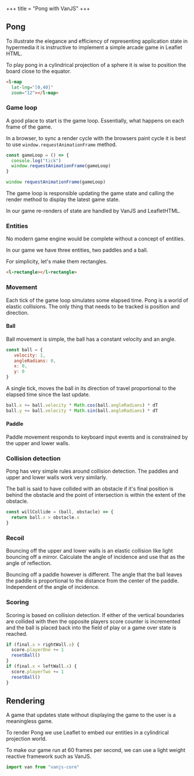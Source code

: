 +++
title = "Pong with VanJS"
+++

## Pong

To illustrate the elegance and efficiency of representing application state in hypermedia it is instructive to implement a simple arcade game in Leaflet HTML.

To play pong in a cylindrical projection of a sphere it is wise to position the board close to the equator.

```html
<l-map
  lat-lng="[0,40]"
  zoom="12"></l-map>
```

<l-map center="[0, 40]" zoom="12">
  <l-tile-layer
    url-template="https://{s}.basemaps.cartocdn.com/rastertiles/voyager/{z}/{x}/{y}{r}.png"
  ></l-tile-layer>
  <l-marker lat-lng="[0,40]">
  </l-marker>
</l-map>

### Game loop

A good place to start is the game loop. Essentially, what happens on each frame of the game. 

In a browser, to sync a render cycle with the browsers paint cycle it is best to use `window.requestAnimationFrame` method.

```js
const gameLoop = () => {
  console.log("tick")
  window.requestAnimationFrame(gameLoop)
}

window requestAnimationFrame(gameLoop)
```

The game loop is responsible updating the game state and calling the render method to display the latest game state.

In our game re-renders of state are handled by VanJS and LeafletHTML.

### Entities

No modern game engine would be complete without a concept of entities.

In our game we have three entities, two paddles and a ball.

For simplicity, let's make them rectangles.

```html
<l-rectangle></l-rectangle>
```

### Movement

Each tick of the game loop simulates some elapsed time. Pong is a world of elastic collisions. The only thing that needs to be tracked is position and direction.

#### Ball

Ball movement is simple, the ball has a constant velocity and an angle. 

```js
const ball = {
   velocity: 1,
   angleRadians: 0,
   x: 0,
   y: 0
}
```

A single tick, moves the ball in its direction of travel proportional to the elapsed time since the last update. 

```js
ball.x += ball.velocity * Math.cos(ball.angleRadians) * dT
ball.y += ball.velocity * Math.sin(ball.angleRadians) * dT
```

#### Paddle

Paddle movement responds to keyboard input events and is constrained by the upper and lower walls.

### Collision detection

Pong has very simple rules around collision detection. The paddles and upper and lower walls work very similarly. 

The ball is said to have collided with an obstacle if it's final position is behind the obstacle and the point of intersection is within the extent of the obstacle.

```js
const willCollide = (ball, obstacle) => {
  return ball.x > obstacle.x
}
```

### Recoil

Bouncing off the upper and lower walls is an elastic collision like light bouncing off a mirror. Calculate the angle of incidence and use that as the angle of reflection. 

Bouncing off a paddle however is different. The angle that the ball leaves the paddle is proportional to the distance from the center of the paddle. Independent of the angle of incidence.

### Scoring

Scoring is based on collision detection.
If either of the vertical boundaries are collided with then the opposite players score counter is incremented and the ball is placed back into the field of play or a game over state is reached.

```js
if (final.x > rightWall.x) {
  score.playerOne += 1
  resetBall()
}
if (final.x < leftWall.x) {
  score.playerTwo += 1
  resetBall()
}
```

## Rendering

A game that updates state without displaying the game to the user is a meaningless game. 

To render Pong we use Leaflet to embed our entities in a cylindrical projection world. 

To make our game run at 60 frames per second, we can use a light weight reactive framework such as VanJS.

```js
import van from "vanjs-core"
```